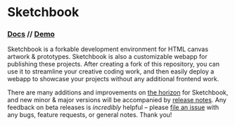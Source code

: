 # Sketchbook

### [Docs](https://skbk.cc) // [Demo](https://demo.skbk.cc)

Sketchbook is a forkable development environment for HTML canvas artwork & prototypes. Sketchbook is also a customizable webapp for publishing these projects. After creating a fork of this repository, you can use it to streamline your creative coding work, and then easily deploy a webapp to showcase your projects without any additional frontend work.

There are many additions and improvements on [the horizon](https://github.com/users/flatpickles/projects/2/views/1) for Sketchbook, and new minor & major versions will be accompanied by [release notes](https://github.com/flatpickles/sketchbook/releases). Any feedback on beta releases is _incredibly_ helpful – please [file an issue](https://github.com/flatpickles/sketchbook/issues/new) with any bugs, feature requests, or general notes. Thank you!
